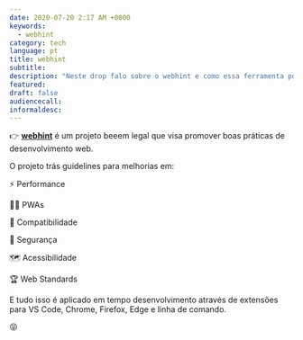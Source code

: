 ```yaml
---
date: 2020-07-20 2:17 AM +0000
keywords:
  - webhint
category: tech
language: pt
title: webhint
subtitle:
description: "Neste drop falo sobre o webhint e como essa ferramenta pode nos ajudar a desenvolver aplicações web melhores."
featured:
draft: false
audiencecall:
informaldesc:
---
```


👉 **[webhint](https://webhint.io)** é um projeto beeem legal que visa promover boas práticas de desenvolvimento web.

O projeto trás guidelines para melhorias em:

⚡️ Performance

🧙‍♂️ PWAs

🧩 Compatibilidade

🔐 Segurança

🗺 Acessibilidade

🏆 Web Standards

E tudo isso é aplicado em tempo desenvolvimento através de extensões para VS Code, Chrome, Firefox, Edge e linha de comando.

😝
